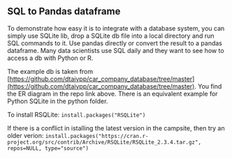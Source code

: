 ## SQL to Pandas dataframe
To demonstrate how easy it is to integrate with a database system, you can simply use SQLite lib, drop a SQLite db file into a local directory and run SQL commands to it. Use pandas directly or convert the result to a pandas dataframe. Many data scientists use SQL daily and they want to see how to access a db with Python or R.

The example db is taken from [https://github.com/dtaivpp/car_company_database/tree/master](https://github.com/dtaivpp/car_company_database/tree/master). You find the ER diagram in the repo link above.
There is an equivalent example for Python SQLite in the python folder.

To install RSQLite: 
`install.packages("RSQLite")`

If there is a conflict in istalling the latest version in the campsite, then try an older verion:
`install.packages("https://cran.r-project.org/src/contrib/Archive/RSQLite/RSQLite_2.3.4.tar.gz", repos=NULL, type="source")`
